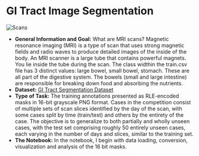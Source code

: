 # GI Tract Image Segmentation

![Scans]()
- **General Information and Goal:**
  What are MRI scans?
Magnetic resonance imaging (MRI) is a type of scan that uses strong magnetic fields and radio waves to produce detailed images of the inside of the body. An MRI scanner is a large tube that contains powerful magnets. You lie inside the tube during the scan.
The class widthin the train.csv file has 3 distinct values: large bowel, small bowel, stomach. These are all part of the digestive system. The bowels (small and large intestine) are responsible for breaking down food and absorbing the nutrients.
- **Dataset:** [GI Tract Segmentation Dataset](https://www.kaggle.com/competitions/uw-madison-gi-tract-image-segmentation/data)
- **Type of Task:** The training annotations presented as RLE-encoded masks in 16-bit grayscale PNG format. Cases in the competition consist of multiple sets of scan slices identified by the day of the scan, with some cases split by time (train/test) and others by the entirety of the case. The objective is to generalize to both partially and wholly unseen cases, with the test set comprising roughly 50 entirely unseen cases, each varying in the number of days and slices, similar to the training set.
- **The Notebook:** In the notebook, I begin with data loading, conversion, visualization and analysis of the 16 bit masks.








